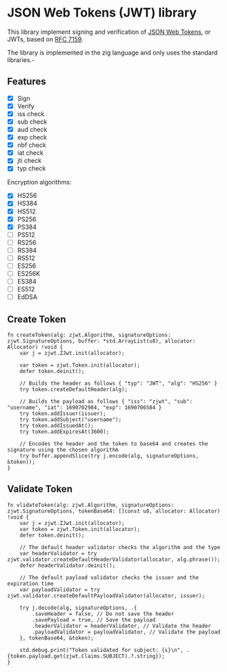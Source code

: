 # JSON Web Tokens (JWT) library

This library implement signing and verification of [JSON Web Tokens][], or JWTs,
based on [RFC 7159][].

The library is implemented in the zig language and only uses the standard libraries.-

[json web tokens]: https://jwt.io/
[rfc 7159]: https://datatracker.ietf.org/doc/html/rfc7519

## Features

-   [x] Sign
-   [x] Verify
-   [x] iss check
-   [x] sub check
-   [x] aud check
-   [x] exp check
-   [x] nbf check
-   [x] iat check
-   [x] jti check
-   [x] typ check

Encryption algorithms:

-   [x] HS256
-   [x] HS384
-   [x] HS512
-   [x] PS256
-   [x] PS384
-   [ ] PS512
-   [ ] RS256
-   [ ] RS384
-   [ ] RS512
-   [ ] ES256
-   [ ] ES256K
-   [ ] ES384
-   [ ] ES512
-   [ ] EdDSA

## Create Token
```zig
fn createToken(alg: zjwt.Algorithm, signatureOptions: zjwt.SignatureOptions, buffer: *std.ArrayList(u8), allocator: Allocator) !void {
    var j = zjwt.ZJwt.init(allocator);

    var token = zjwt.Token.init(allocator);
    defer token.deinit();

    // Builds the header as follows { "typ": "JWT", "alg": "HS256" }
    try token.createDefaultHeader(alg);

    // Builds the payload as follows { "iss": "zjwt", "sub": "username", "iat": 1690702984, "exp": 1690706584 }
    try token.addIssuer(issuer);
    try token.addSubject("username");
    try token.addIssuedAt();
    try token.addExpiresAt(3600);

    // Encodes the header and the token to base64 and creates the signature using the chosen algorithm
    try buffer.appendSlice(try j.encode(alg, signatureOptions, &token));
}
```

## Validate Token
```zig
fn vlidateToken(alg: zjwt.Algorithm, signatureOptions: zjwt.SignatureOptions, tokenBase64: []const u8, allocator: Allocator) !void {
    var j = zjwt.ZJwt.init(allocator);
    var token = zjwt.Token.init(allocator);
    defer token.deinit();

    // The default header validator checks the algorithm and the type
    var headerValidator = try zjwt.validator.createDefaultHeaderValidator(allocator, alg.phrase());
    defer headerValidator.deinit();

    // The default payload validator checks the issuer and the expiration time
    var payloadValidator = try zjwt.validator.createDefaultPayloadValidator(allocator, issuer);

    try j.decode(alg, signatureOptions, .{
        .saveHeader = false, // Do not save the header
        .savePayload = true, // Save the payload 
        .headerValidator = headerValidator, // Validate the header
        .payloadValidator = payloadValidator, // Validate the payload
    }, tokenBase64, &token);

    std.debug.print("Token validated for subject: {s}\n", .{token.payload.get(zjwt.Claims.SUBJECT).?.string});
}
```